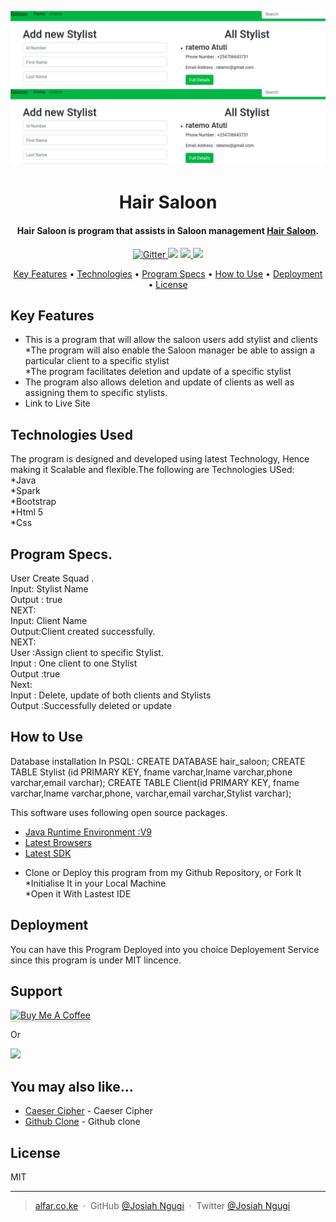 ![Squad](./saloon.png)
<img src="https://github.com/Josiahngugi/Saloon-master/blob/master/Saloon.png" alt="Hair Saloon">
<h1 align="center">
  Hair Saloon
</h1>

<h4 align="center">Hair Saloon is program that assists in Saloon management <a href="#" target="_blank">Hair Saloon</a>.</h4>

<p align="center">
  <a href="#">
    <img src="https://badge.fury.io/js/electron-markdownify.svg"
         alt="Gitter">
  </a>
  <a href="#"><img src="https://badges.gitter.im/amitmerchant1990/electron-markdownify.svg"></a>
  <a href="#">
      <img src="https://img.shields.io/badge/SayThanks.io-%E2%98%BC-1EAEDB.svg">
  </a>
  <a href="#">
    <img src="https://img.shields.io/badge/$-donate-ff69b4.svg?maxAge=2592000&amp;style=flat">
  </a>
</p>

<p align="center">
  <a href="#key-features">Key Features</a> •
  <a href="#Technologies Used">Technologies</a> •
  <a href="#Program Specs.">Program Specs</a> •
  <a href="#How to Use">How to Use</a> •
  <a href="#Deployment">Deployment</a> •
  <a href="#license">License</a>
</p>



## Key Features

* This is a program that will allow the saloon users add stylist and clients<br>
*The program will also enable the Saloon manager be able to assign a particular client to a specific stylist<br>
*The program facilitates deletion and update of a specific stylist<br>
* The program also allows deletion and update of clients as well as assigning them to specific stylists.<br>
* Link to Live Site

## Technologies Used

The program is designed and developed using latest Technology, Hence making it Scalable and flexible.The following are Technologies USed:<br>
*Java<br>
*Spark<br>
*Bootstrap<br>
*Html 5<br>
*Css


## Program Specs.

 User Create Squad .<br>
    Input: Stylist Name<br>
    Output : true<br>
    NEXT:<br>
    Input: Client Name<br>
    Output:Client created successfully.<br>
    NEXT: <br>
    User :Assign client to specific Stylist. <br>
    Input : One client to one Stylist<br>
    Output :true<br>
    Next:<br>
    Input : Delete, update of both clients and Stylists<br>
    Output :Successfully deleted or update<br>

## How to Use
Database installation
In PSQL:
CREATE DATABASE hair_saloon;
CREATE TABLE Stylist (id PRIMARY KEY, fname varchar,lname varchar,phone varchar,email varchar);
CREATE TABLE Client(id PRIMARY KEY, fname varchar,lname varchar,phone, varchar,email varchar,Stylist varchar);

This software uses following open source packages.

- [Java Runtime Environment :V9](#)
- [Latest Browsers](#)
- [Latest SDK](#)<br>
* Clone or Deploy this program from my Github Repository, or Fork It<br>
*Initialise It in your Local Machine<br>
*Open it With Lastest IDE

## Deployment

You can have this Program Deployed into you choice Deployement Service since this program is under MIT lincence.

## Support

<a href="#" target="_blank"><img src="https://www.buymeacoffee.com/assets/img/custom_images/purple_img.png" alt="Buy Me A Coffee" style="height: 41px !important;width: 174px !important;box-shadow: 0px 3px 2px 0px rgba(190, 190, 190, 0.5) !important;-webkit-box-shadow: 0px 3px 2px 0px rgba(190, 190, 190, 0.5) !important;" ></a>

<p>Or</p>

<a href="#">
	<img src="https://c5.patreon.com/external/logo/become_a_patron_button@2x.png" width="160">
</a>

## You may also like...

- [Caeser Cipher](#) - Caeser Cipher
- [Github Clone](#) - Github clone
## License

MIT

---

> [alfar.co.ke](#) &nbsp;&middot;&nbsp;
> GitHub [@Josiah Ngugi](https://github.com/Josiahngugi/Hero-Squad.git) &nbsp;&middot;&nbsp;
> Twitter [@Josiah Ngugi](#)
